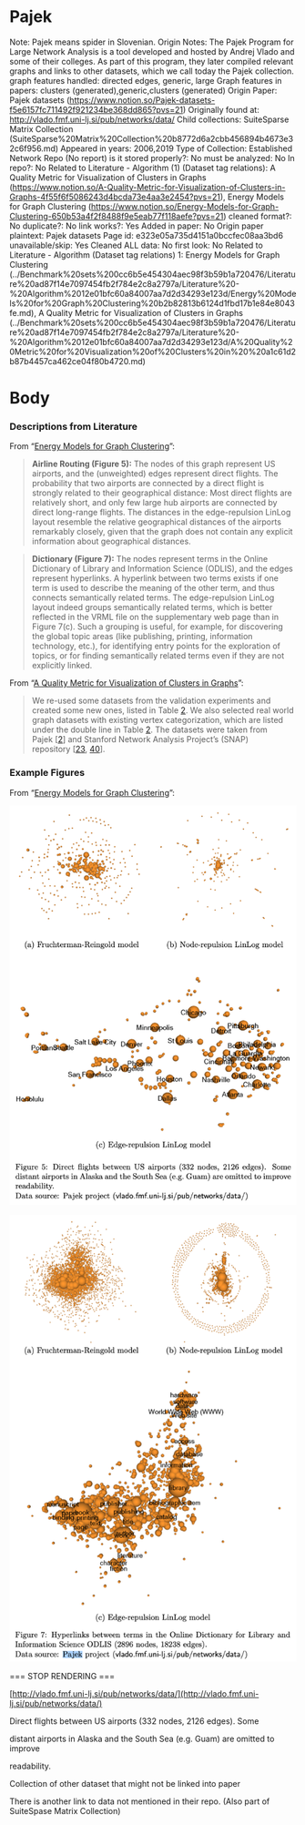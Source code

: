 # Pajek

Note: Pajek means spider in Slovenian.
Origin Notes: The Pajek Program for Large Network Analysis is a tool developed and hosted by Andrej Vlado and some of their colleges. As part of this program, they later compiled relevant graphs and links to other datasets, which we call today the Pajek collection.
graph features handled: directed edges, generic, large
Graph features in papers: clusters (generated),generic,clusters (generated)
Origin Paper: Pajek datasets (https://www.notion.so/Pajek-datasets-f5e6157fc711492f921234be368dd865?pvs=21)
Originally found at: http://vlado.fmf.uni-lj.si/pub/networks/data/
Child collections: SuiteSparse Matrix Collection (SuiteSparse%20Matrix%20Collection%20b8772d6a2cbb456894b4673e32c6f956.md)
Appeared in years: 2006,2019
Type of Collection: Established Network Repo (No report)
is it stored properly?: No
must be analyzed: No
In repo?: No
Related to Literature - Algorithm (1) (Dataset tag relations): A Quality Metric for Visualization of Clusters in Graphs (https://www.notion.so/A-Quality-Metric-for-Visualization-of-Clusters-in-Graphs-4f55f6f5086243d4bcda73e4aa3e2454?pvs=21), Energy Models for Graph Clustering (https://www.notion.so/Energy-Models-for-Graph-Clustering-650b53a4f2f8488f9e5eab77f118aefe?pvs=21)
cleaned format?: No
duplicate?: No
link works?: Yes
Added in paper: No
Origin paper plaintext: Pajek datasets
Page id: e323e05a735d4151a0bccfec08aa3bd6
unavailable/skip: Yes
Cleaned ALL data: No
first look: No
Related to Literature - Algorithm (Dataset tag relations) 1: Energy Models for Graph Clustering (../Benchmark%20sets%200cc6b5e454304aec98f3b59b1a720476/Literature%20ad87f14e7097454fb2f784e2c8a2797a/Literature%20-%20Algorithm%2012e01bfc60a84007aa7d2d34293e123d/Energy%20Models%20for%20Graph%20Clustering%20b2b82813b6124d1fbd17b1e84e8043fe.md), A Quality Metric for Visualization of Clusters in Graphs (../Benchmark%20sets%200cc6b5e454304aec98f3b59b1a720476/Literature%20ad87f14e7097454fb2f784e2c8a2797a/Literature%20-%20Algorithm%2012e01bfc60a84007aa7d2d34293e123d/A%20Quality%20Metric%20for%20Visualization%20of%20Clusters%20in%20%20a1c61d2b87b4457ca462ce04f80b4720.md)

# Body

### Descriptions from Literature

From “[Energy Models for Graph Clustering](https://doi.org/10.1007/978-3-540-24595-7_40)”:

> **Airline Routing (Figure 5):** The nodes of this graph represent US airports, and the (unweighted) edges represent direct flights. The probability that two airports are connected by a direct flight is strongly related to their geographical distance: Most direct flights are relatively short, and only few large hub airports are connected by direct long-range flights.
The distances in the edge-repulsion LinLog layout resemble the relative geographical distances of the airports remarkably closely, given that the graph does not contain any explicit information about geographical distances.
> 

> **Dictionary (Figure 7):** The nodes represent terms in the Online Dictionary of Library and Information Science (ODLIS), and the edges represent hyperlinks. A hyperlink between two terms exists if one term is used to describe the meaning of the other term, and thus connects semantically related terms.
The edge-repulsion LinLog layout indeed groups semantically related terms, which is better reflected in the VRML file on the supplementary web page than in Figure 7(c). Such a grouping is useful, for example, for discovering the global topic areas (like publishing, printing, information technology, etc.), for identifying entry points for the exploration of topics, or for finding semantically
related terms even if they are not explicitly linked.
> 

From “[A Quality Metric for Visualization of Clusters in Graphs](https://link.springer.com/chapter/10.1007/978-3-030-35802-0_10)”:

> We re-used some datasets from the validation experiments and created some new ones, listed in Table [2](https://link.springer.com/chapter/10.1007/978-3-030-35802-0_10#Tab2). We also selected real world graph datasets with existing vertex categorization, which are listed under the double line in Table [2](https://link.springer.com/chapter/10.1007/978-3-030-35802-0_10#Tab2). The datasets were taken from Pajek [[2](https://link.springer.com/chapter/10.1007/978-3-030-35802-0_10#ref-CR2)] and Stanford Network Analysis Project’s (SNAP) repository [[23](https://link.springer.com/chapter/10.1007/978-3-030-35802-0_10#ref-CR23), [40](https://link.springer.com/chapter/10.1007/978-3-030-35802-0_10#ref-CR40)].
> 

### Example Figures

From “[Energy Models for Graph Clustering](https://doi.org/10.1007/978-3-540-24595-7_40)”:

![Screen Shot 2023-08-17 at 4.05.25 PM.png](Pajek%20e323e05a735d4151a0bccfec08aa3bd6/Screen_Shot_2023-08-17_at_4.05.25_PM.png)

![Screen Shot 2023-08-17 at 4.06.19 PM.png](Pajek%20e323e05a735d4151a0bccfec08aa3bd6/Screen_Shot_2023-08-17_at_4.06.19_PM.png)

=== STOP RENDERING ===

[http://vlado.fmf.uni-lj.si/pub/networks/data/](http://vlado.fmf.uni-lj.si/pub/networks/data/)

Direct flights between US airports (332 nodes, 2126 edges). Some

distant airports in Alaska and the South Sea (e.g. Guam) are omitted to improve

readability.

[](http://vlado.fmf.uni-lj.si/pub/networks/doc/)

Collection of other dataset that might not be linked into paper

There is another link to data not mentioned in their repo. (Also part of SuiteSpase Matrix Collection)